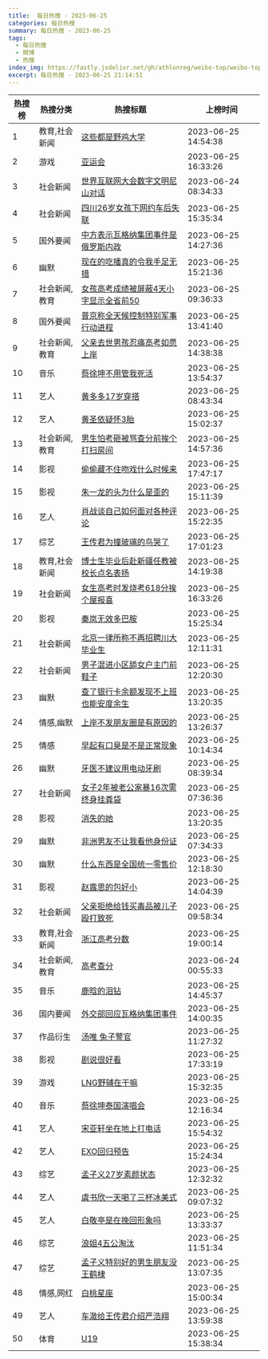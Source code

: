```yaml
---
title:  每日热搜 - 2023-06-25
categories: 每日热搜
summary: 每日热搜 - 2023-06-25
tags:
  - 每日热搜
  - 微博
  - 热搜
index_img: https://fastly.jsdelivr.net/gh/athlonreg/weibo-top/weibo-top.jpeg
excerpt: 每日热搜 - 2023-06-25 21:14:51
---
```


| 热搜榜 | 热搜分类 | 热搜标题 | 上榜时间 |
| --- | --- | --- | --- |
| 1 | 教育,社会新闻 | [这些都是野鸡大学](https://s.weibo.com/weibo%3Fq%3D%2523%E8%BF%99%E4%BA%9B%E9%83%BD%E6%98%AF%E9%87%8E%E9%B8%A1%E5%A4%A7%E5%AD%A6%2523) | 2023-06-25 14:54:38 | 
| 2 | 游戏 | [亚运会](https://s.weibo.com/weibo%3Fq%3D%2523%E4%BA%9A%E8%BF%90%E4%BC%9A%2523) | 2023-06-25 16:33:26 | 
| 3 | 社会新闻 | [世界互联网大会数字文明尼山对话](https://s.weibo.com/weibo%3Fq%3D%2523%E4%B8%96%E7%95%8C%E4%BA%92%E8%81%94%E7%BD%91%E5%A4%A7%E4%BC%9A%E6%95%B0%E5%AD%97%E6%96%87%E6%98%8E%E5%B0%BC%E5%B1%B1%E5%AF%B9%E8%AF%9D%2523) | 2023-06-24 08:34:33 | 
| 4 | 社会新闻 | [四川26岁女孩下网约车后失联](https://s.weibo.com/weibo%3Fq%3D%2523%E5%9B%9B%E5%B7%9D26%E5%B2%81%E5%A5%B3%E5%AD%A9%E4%B8%8B%E7%BD%91%E7%BA%A6%E8%BD%A6%E5%90%8E%E5%A4%B1%E8%81%94%2523) | 2023-06-25 15:35:34 | 
| 5 | 国外要闻 | [中方表示瓦格纳集团事件是俄罗斯内政](https://s.weibo.com/weibo%3Fq%3D%2523%E4%B8%AD%E6%96%B9%E8%A1%A8%E7%A4%BA%E7%93%A6%E6%A0%BC%E7%BA%B3%E9%9B%86%E5%9B%A2%E4%BA%8B%E4%BB%B6%E6%98%AF%E4%BF%84%E7%BD%97%E6%96%AF%E5%86%85%E6%94%BF%2523) | 2023-06-25 14:27:36 | 
| 6 | 幽默 | [现在的吃播真的令我手足无措](https://s.weibo.com/weibo%3Fq%3D%2523%E7%8E%B0%E5%9C%A8%E7%9A%84%E5%90%83%E6%92%AD%E7%9C%9F%E7%9A%84%E4%BB%A4%E6%88%91%E6%89%8B%E8%B6%B3%E6%97%A0%E6%8E%AA%2523) | 2023-06-25 15:21:36 | 
| 7 | 社会新闻,教育 | [女孩高考成绩被屏蔽4天小字显示全省前50](https://s.weibo.com/weibo%3Fq%3D%2523%E5%A5%B3%E5%AD%A9%E9%AB%98%E8%80%83%E6%88%90%E7%BB%A9%E8%A2%AB%E5%B1%8F%E8%94%BD4%E5%A4%A9%E5%B0%8F%E5%AD%97%E6%98%BE%E7%A4%BA%E5%85%A8%E7%9C%81%E5%89%8D50%2523) | 2023-06-25 09:36:33 | 
| 8 | 国外要闻 | [普京称全天候控制特别军事行动进程](https://s.weibo.com/weibo%3Fq%3D%2523%E6%99%AE%E4%BA%AC%E7%A7%B0%E5%85%A8%E5%A4%A9%E5%80%99%E6%8E%A7%E5%88%B6%E7%89%B9%E5%88%AB%E5%86%9B%E4%BA%8B%E8%A1%8C%E5%8A%A8%E8%BF%9B%E7%A8%8B%2523) | 2023-06-25 13:41:40 | 
| 9 | 社会新闻,教育 | [父亲去世男孩忍痛高考如愿上岸](https://s.weibo.com/weibo%3Fq%3D%2523%E7%88%B6%E4%BA%B2%E5%8E%BB%E4%B8%96%E7%94%B7%E5%AD%A9%E5%BF%8D%E7%97%9B%E9%AB%98%E8%80%83%E5%A6%82%E6%84%BF%E4%B8%8A%E5%B2%B8%2523) | 2023-06-25 14:38:38 | 
| 10 | 音乐 | [蔡徐坤不用管我死活](https://s.weibo.com/weibo%3Fq%3D%2523%E8%94%A1%E5%BE%90%E5%9D%A4%E4%B8%8D%E7%94%A8%E7%AE%A1%E6%88%91%E6%AD%BB%E6%B4%BB%2523) | 2023-06-25 13:54:37 | 
| 11 | 艺人 | [黄多多17岁穿搭](https://s.weibo.com/weibo%3Fq%3D%2523%E9%BB%84%E5%A4%9A%E5%A4%9A17%E5%B2%81%E7%A9%BF%E6%90%AD%2523) | 2023-06-25 08:43:34 | 
| 12 | 艺人 | [黄圣依疑怀3胎](https://s.weibo.com/weibo%3Fq%3D%2523%E9%BB%84%E5%9C%A3%E4%BE%9D%E7%96%91%E6%80%803%E8%83%8E%2523) | 2023-06-25 15:02:37 | 
| 13 | 社会新闻,教育 | [男生怕考砸被骂查分前挨个打扫房间](https://s.weibo.com/weibo%3Fq%3D%2523%E7%94%B7%E7%94%9F%E6%80%95%E8%80%83%E7%A0%B8%E8%A2%AB%E9%AA%82%E6%9F%A5%E5%88%86%E5%89%8D%E6%8C%A8%E4%B8%AA%E6%89%93%E6%89%AB%E6%88%BF%E9%97%B4%2523) | 2023-06-25 14:57:36 | 
| 14 | 影视 | [偷偷藏不住吻戏什么时候来](https://s.weibo.com/weibo%3Fq%3D%2523%E5%81%B7%E5%81%B7%E8%97%8F%E4%B8%8D%E4%BD%8F%E5%90%BB%E6%88%8F%E4%BB%80%E4%B9%88%E6%97%B6%E5%80%99%E6%9D%A5%2523) | 2023-06-25 17:47:17 | 
| 15 | 影视 | [朱一龙的头为什么是歪的](https://s.weibo.com/weibo%3Fq%3D%2523%E6%9C%B1%E4%B8%80%E9%BE%99%E7%9A%84%E5%A4%B4%E4%B8%BA%E4%BB%80%E4%B9%88%E6%98%AF%E6%AD%AA%E7%9A%84%2523) | 2023-06-25 15:11:39 | 
| 16 | 艺人 | [肖战谈自己如何面对各种评论](https://s.weibo.com/weibo%3Fq%3D%2523%E8%82%96%E6%88%98%E8%B0%88%E8%87%AA%E5%B7%B1%E5%A6%82%E4%BD%95%E9%9D%A2%E5%AF%B9%E5%90%84%E7%A7%8D%E8%AF%84%E8%AE%BA%2523) | 2023-06-25 15:22:35 | 
| 17 | 综艺 | [王传君为撞玻璃的鸟哭了](https://s.weibo.com/weibo%3Fq%3D%2523%E7%8E%8B%E4%BC%A0%E5%90%9B%E4%B8%BA%E6%92%9E%E7%8E%BB%E7%92%83%E7%9A%84%E9%B8%9F%E5%93%AD%E4%BA%86%2523) | 2023-06-25 17:01:23 | 
| 18 | 教育,社会新闻 | [博士生毕业后赴新疆任教被校长点名表扬](https://s.weibo.com/weibo%3Fq%3D%2523%E5%8D%9A%E5%A3%AB%E7%94%9F%E6%AF%95%E4%B8%9A%E5%90%8E%E8%B5%B4%E6%96%B0%E7%96%86%E4%BB%BB%E6%95%99%E8%A2%AB%E6%A0%A1%E9%95%BF%E7%82%B9%E5%90%8D%E8%A1%A8%E6%89%AC%2523) | 2023-06-25 14:19:38 | 
| 19 | 社会新闻 | [女生高考时发烧考618分挨个屋报喜](https://s.weibo.com/weibo%3Fq%3D%2523%E5%A5%B3%E7%94%9F%E9%AB%98%E8%80%83%E6%97%B6%E5%8F%91%E7%83%A7%E8%80%83618%E5%88%86%E6%8C%A8%E4%B8%AA%E5%B1%8B%E6%8A%A5%E5%96%9C%2523) | 2023-06-25 16:33:26 | 
| 20 | 影视 | [秦岚无效多巴胺](https://s.weibo.com/weibo%3Fq%3D%2523%E7%A7%A6%E5%B2%9A%E6%97%A0%E6%95%88%E5%A4%9A%E5%B7%B4%E8%83%BA%2523) | 2023-06-25 15:25:34 | 
| 21 | 社会新闻 | [北京一律所称不再招聘川大毕业生](https://s.weibo.com/weibo%3Fq%3D%2523%E5%8C%97%E4%BA%AC%E4%B8%80%E5%BE%8B%E6%89%80%E7%A7%B0%E4%B8%8D%E5%86%8D%E6%8B%9B%E8%81%98%E5%B7%9D%E5%A4%A7%E6%AF%95%E4%B8%9A%E7%94%9F%2523) | 2023-06-25 12:11:31 | 
| 22 | 社会新闻 | [男子混进小区舔女户主门前鞋子](https://s.weibo.com/weibo%3Fq%3D%2523%E7%94%B7%E5%AD%90%E6%B7%B7%E8%BF%9B%E5%B0%8F%E5%8C%BA%E8%88%94%E5%A5%B3%E6%88%B7%E4%B8%BB%E9%97%A8%E5%89%8D%E9%9E%8B%E5%AD%90%2523) | 2023-06-25 12:20:30 | 
| 23 | 幽默 | [查了银行卡余额发现不上班也能安度余生](https://s.weibo.com/weibo%3Fq%3D%2523%E6%9F%A5%E4%BA%86%E9%93%B6%E8%A1%8C%E5%8D%A1%E4%BD%99%E9%A2%9D%E5%8F%91%E7%8E%B0%E4%B8%8D%E4%B8%8A%E7%8F%AD%E4%B9%9F%E8%83%BD%E5%AE%89%E5%BA%A6%E4%BD%99%E7%94%9F%2523) | 2023-06-25 13:20:35 | 
| 24 | 情感,幽默 | [上岸不发朋友圈是有原因的](https://s.weibo.com/weibo%3Fq%3D%2523%E4%B8%8A%E5%B2%B8%E4%B8%8D%E5%8F%91%E6%9C%8B%E5%8F%8B%E5%9C%88%E6%98%AF%E6%9C%89%E5%8E%9F%E5%9B%A0%E7%9A%84%2523) | 2023-06-25 13:26:37 | 
| 25 | 情感 | [早起有口臭是不是正常现象](https://s.weibo.com/weibo%3Fq%3D%2523%E6%97%A9%E8%B5%B7%E6%9C%89%E5%8F%A3%E8%87%AD%E6%98%AF%E4%B8%8D%E6%98%AF%E6%AD%A3%E5%B8%B8%E7%8E%B0%E8%B1%A1%2523) | 2023-06-25 10:14:34 | 
| 26 | 幽默 | [牙医不建议用电动牙刷](https://s.weibo.com/weibo%3Fq%3D%2523%E7%89%99%E5%8C%BB%E4%B8%8D%E5%BB%BA%E8%AE%AE%E7%94%A8%E7%94%B5%E5%8A%A8%E7%89%99%E5%88%B7%2523) | 2023-06-25 08:39:34 | 
| 27 | 社会新闻 | [女子2年被老公家暴16次需终身挂粪袋](https://s.weibo.com/weibo%3Fq%3D%2523%E5%A5%B3%E5%AD%902%E5%B9%B4%E8%A2%AB%E8%80%81%E5%85%AC%E5%AE%B6%E6%9A%B416%E6%AC%A1%E9%9C%80%E7%BB%88%E8%BA%AB%E6%8C%82%E7%B2%AA%E8%A2%8B%2523) | 2023-06-25 07:36:36 | 
| 28 | 影视 | [消失的她](https://s.weibo.com/weibo%3Fq%3D%2523%E6%B6%88%E5%A4%B1%E7%9A%84%E5%A5%B9%2523) | 2023-06-25 13:20:35 | 
| 29 | 幽默 | [非洲男友不让我看他身份证](https://s.weibo.com/weibo%3Fq%3D%2523%E9%9D%9E%E6%B4%B2%E7%94%B7%E5%8F%8B%E4%B8%8D%E8%AE%A9%E6%88%91%E7%9C%8B%E4%BB%96%E8%BA%AB%E4%BB%BD%E8%AF%81%2523) | 2023-06-25 07:34:33 | 
| 30 | 幽默 | [什么东西是全国统一零售价](https://s.weibo.com/weibo%3Fq%3D%2523%E4%BB%80%E4%B9%88%E4%B8%9C%E8%A5%BF%E6%98%AF%E5%85%A8%E5%9B%BD%E7%BB%9F%E4%B8%80%E9%9B%B6%E5%94%AE%E4%BB%B7%2523) | 2023-06-25 12:18:30 | 
| 31 | 影视 | [赵露思的包好小](https://s.weibo.com/weibo%3Fq%3D%2523%E8%B5%B5%E9%9C%B2%E6%80%9D%E7%9A%84%E5%8C%85%E5%A5%BD%E5%B0%8F%2523) | 2023-06-25 14:04:39 | 
| 32 | 社会新闻 | [父亲拒绝给钱买毒品被儿子殴打致死](https://s.weibo.com/weibo%3Fq%3D%2523%E7%88%B6%E4%BA%B2%E6%8B%92%E7%BB%9D%E7%BB%99%E9%92%B1%E4%B9%B0%E6%AF%92%E5%93%81%E8%A2%AB%E5%84%BF%E5%AD%90%E6%AE%B4%E6%89%93%E8%87%B4%E6%AD%BB%2523) | 2023-06-25 09:58:34 | 
| 33 | 教育,社会新闻 | [浙江高考分数](https://s.weibo.com/weibo%3Fq%3D%2523%E6%B5%99%E6%B1%9F%E9%AB%98%E8%80%83%E5%88%86%E6%95%B0%2523) | 2023-06-25 19:00:14 | 
| 34 | 社会新闻,教育 | [高考查分](https://s.weibo.com/weibo%3Fq%3D%2523%E9%AB%98%E8%80%83%E6%9F%A5%E5%88%86%2523) | 2023-06-24 00:55:33 | 
| 35 | 音乐 | [鹿晗的泪钻](https://s.weibo.com/weibo%3Fq%3D%2523%E9%B9%BF%E6%99%97%E7%9A%84%E6%B3%AA%E9%92%BB%2523) | 2023-06-25 14:45:37 | 
| 36 | 国内要闻 | [外交部回应瓦格纳集团事件](https://s.weibo.com/weibo%3Fq%3D%2523%E5%A4%96%E4%BA%A4%E9%83%A8%E5%9B%9E%E5%BA%94%E7%93%A6%E6%A0%BC%E7%BA%B3%E9%9B%86%E5%9B%A2%E4%BA%8B%E4%BB%B6%2523) | 2023-06-25 14:00:35 | 
| 37 | 作品衍生 | [汤唯 兔子警官](https://s.weibo.com/weibo%3Fq%3D%2523%E6%B1%A4%E5%94%AF%20%E5%85%94%E5%AD%90%E8%AD%A6%E5%AE%98%2523) | 2023-06-25 11:27:32 | 
| 38 | 影视 | [剧说很好看](https://s.weibo.com/weibo%3Fq%3D%2523%E5%89%A7%E8%AF%B4%E5%BE%88%E5%A5%BD%E7%9C%8B%2523) | 2023-06-25 17:33:19 | 
| 39 | 游戏 | [LNG野辅在干嘛](https://s.weibo.com/weibo%3Fq%3D%2523LNG%E9%87%8E%E8%BE%85%E5%9C%A8%E5%B9%B2%E5%98%9B%2523) | 2023-06-25 15:32:35 | 
| 40 | 音乐 | [蔡徐坤泰国演唱会](https://s.weibo.com/weibo%3Fq%3D%2523%E8%94%A1%E5%BE%90%E5%9D%A4%E6%B3%B0%E5%9B%BD%E6%BC%94%E5%94%B1%E4%BC%9A%2523) | 2023-06-25 12:16:34 | 
| 41 | 艺人 | [宋亚轩坐在地上打电话](https://s.weibo.com/weibo%3Fq%3D%2523%E5%AE%8B%E4%BA%9A%E8%BD%A9%E5%9D%90%E5%9C%A8%E5%9C%B0%E4%B8%8A%E6%89%93%E7%94%B5%E8%AF%9D%2523) | 2023-06-25 15:54:32 | 
| 42 | 艺人 | [EXO回归预告](https://s.weibo.com/weibo%3Fq%3D%2523EXO%E5%9B%9E%E5%BD%92%E9%A2%84%E5%91%8A%2523) | 2023-06-25 15:24:34 | 
| 43 | 综艺 | [孟子义27岁素颜状态](https://s.weibo.com/weibo%3Fq%3D%2523%E5%AD%9F%E5%AD%90%E4%B9%8927%E5%B2%81%E7%B4%A0%E9%A2%9C%E7%8A%B6%E6%80%81%2523) | 2023-06-25 12:32:32 | 
| 44 | 艺人 | [虞书欣一天喝了三杯冰美式](https://s.weibo.com/weibo%3Fq%3D%2523%E8%99%9E%E4%B9%A6%E6%AC%A3%E4%B8%80%E5%A4%A9%E5%96%9D%E4%BA%86%E4%B8%89%E6%9D%AF%E5%86%B0%E7%BE%8E%E5%BC%8F%2523) | 2023-06-25 09:07:32 | 
| 45 | 艺人 | [白敬亭是在挽回形象吗](https://s.weibo.com/weibo%3Fq%3D%2523%E7%99%BD%E6%95%AC%E4%BA%AD%E6%98%AF%E5%9C%A8%E6%8C%BD%E5%9B%9E%E5%BD%A2%E8%B1%A1%E5%90%97%2523) | 2023-06-25 13:33:37 | 
| 46 | 综艺 | [浪姐4五公淘汰](https://s.weibo.com/weibo%3Fq%3D%2523%E6%B5%AA%E5%A7%904%E4%BA%94%E5%85%AC%E6%B7%98%E6%B1%B0%2523) | 2023-06-25 11:51:34 | 
| 47 | 综艺 | [孟子义特别好的男生朋友没王鹤棣](https://s.weibo.com/weibo%3Fq%3D%2523%E5%AD%9F%E5%AD%90%E4%B9%89%E7%89%B9%E5%88%AB%E5%A5%BD%E7%9A%84%E7%94%B7%E7%94%9F%E6%9C%8B%E5%8F%8B%E6%B2%A1%E7%8E%8B%E9%B9%A4%E6%A3%A3%2523) | 2023-06-25 13:07:35 | 
| 48 | 情感,网红 | [白桃星座](https://s.weibo.com/weibo%3Fq%3D%2523%E7%99%BD%E6%A1%83%E6%98%9F%E5%BA%A7%2523) | 2023-06-25 15:00:34 | 
| 49 | 艺人 | [车澈给王传君介绍严浩翔](https://s.weibo.com/weibo%3Fq%3D%2523%E8%BD%A6%E6%BE%88%E7%BB%99%E7%8E%8B%E4%BC%A0%E5%90%9B%E4%BB%8B%E7%BB%8D%E4%B8%A5%E6%B5%A9%E7%BF%94%2523) | 2023-06-25 13:59:38 | 
| 50 | 体育 | [U19](https://s.weibo.com/weibo%3Fq%3D%2523U19%2523) | 2023-06-25 15:38:34 | 
